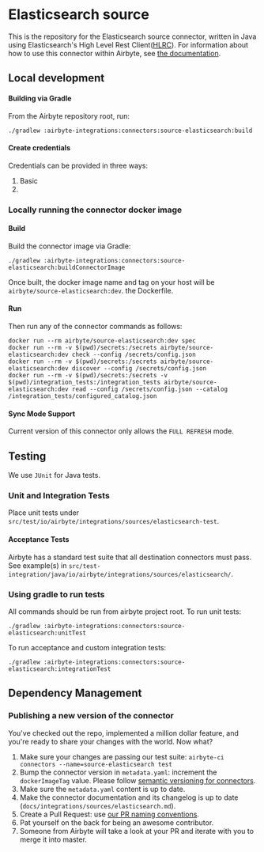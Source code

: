 # Elasticsearch source

This is the repository for the Elasticsearch source connector, written in Java using Elasticsearch's
High Level Rest
Client([HLRC](https://www.elastic.co/guide/en/elasticsearch/client/java-rest/current/java-rest-high.html)).
For information about how to use this connector within Airbyte, see
[the documentation](https://docs.airbyte.io/integrations/sources/elasticsearch).

## Local development

#### Building via Gradle

From the Airbyte repository root, run:

```
./gradlew :airbyte-integrations:connectors:source-elasticsearch:build
```

#### Create credentials

Credentials can be provided in three ways:

1. Basic
2.

### Locally running the connector docker image

#### Build

Build the connector image via Gradle:

```
./gradlew :airbyte-integrations:connectors:source-elasticsearch:buildConnectorImage
```

Once built, the docker image name and tag on your host will be `airbyte/source-elasticsearch:dev`.
the Dockerfile.

#### Run

Then run any of the connector commands as follows:

```
docker run --rm airbyte/source-elasticsearch:dev spec
docker run --rm -v $(pwd)/secrets:/secrets airbyte/source-elasticsearch:dev check --config /secrets/config.json
docker run --rm -v $(pwd)/secrets:/secrets airbyte/source-elasticsearch:dev discover --config /secrets/config.json
docker run --rm -v $(pwd)/secrets:/secrets -v $(pwd)/integration_tests:/integration_tests airbyte/source-elasticsearch:dev read --config /secrets/config.json --catalog /integration_tests/configured_catalog.json
```

#### Sync Mode Support

Current version of this connector only allows the `FULL REFRESH` mode.

## Testing

We use `JUnit` for Java tests.

### Unit and Integration Tests

Place unit tests under `src/test/io/airbyte/integrations/sources/elasticsearch-test`.

#### Acceptance Tests

Airbyte has a standard test suite that all destination connectors must pass. See example(s) in
`src/test-integration/java/io/airbyte/integrations/sources/elasticsearch/`.

### Using gradle to run tests

All commands should be run from airbyte project root. To run unit tests:

```
./gradlew :airbyte-integrations:connectors:source-elasticsearch:unitTest
```

To run acceptance and custom integration tests:

```
./gradlew :airbyte-integrations:connectors:source-elasticsearch:integrationTest
```

## Dependency Management

### Publishing a new version of the connector

You've checked out the repo, implemented a million dollar feature, and you're ready to share your
changes with the world. Now what?

1. Make sure your changes are passing our test suite:
   `airbyte-ci connectors --name=source-elasticsearch test`
2. Bump the connector version in `metadata.yaml`: increment the `dockerImageTag` value. Please
   follow
   [semantic versioning for connectors](https://docs.airbyte.com/contributing-to-airbyte/resources/pull-requests-handbook/#semantic-versioning-for-connectors).
3. Make sure the `metadata.yaml` content is up to date.
4. Make the connector documentation and its changelog is up to date
   (`docs/integrations/sources/elasticsearch.md`).
5. Create a Pull Request: use
   [our PR naming conventions](https://docs.airbyte.com/contributing-to-airbyte/resources/pull-requests-handbook/#pull-request-title-convention).
6. Pat yourself on the back for being an awesome contributor.
7. Someone from Airbyte will take a look at your PR and iterate with you to merge it into master.
